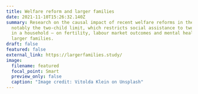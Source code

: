 ```yaml
---
title: Welfare reform and larger families
date: 2021-11-10T15:26:32.140Z
summary: Research on the causal impact of recent welfare reforms in the UK –
  notably the two-child limit, which restricts social assistance to two children
  in a household – on fertility, labour market outcomes and mental health among
  larger families.
draft: false
featured: false
external_link: https://largerfamilies.study/
image:
  filename: featured
  focal_point: Smart
  preview_only: false
  caption: "Image credit: Vitolda Klein on Unsplash"
---
```

